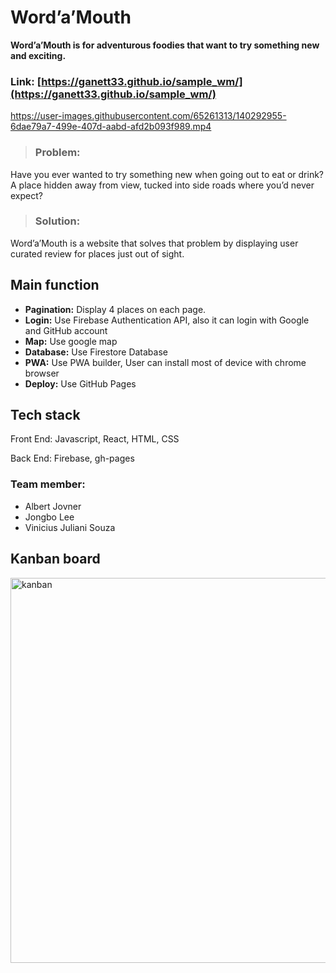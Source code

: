 # Word’a’Mouth
**Word’a’Mouth is for adventurous foodies that want to try something new and exciting.**

### Link: [https://ganett33.github.io/sample_wm/](https://ganett33.github.io/sample_wm/)

https://user-images.githubusercontent.com/65261313/140292955-6dae79a7-499e-407d-aabd-afd2b093f989.mp4

> ### Problem: 
  Have you ever wanted to try something new when going out to eat or drink? A place hidden away from view, tucked into side roads where you’d never expect?

> ### Solution: 
  Word’a’Mouth is a website that solves that problem by displaying user curated review for places just out of sight.

## Main function 
- **Pagination:** Display 4 places on each page.
- **Login:** Use Firebase Authentication API, also it can login with Google and GitHub account 
- **Map:** Use google map
- **Database:** Use Firestore Database
- **PWA:** Use PWA builder, User can install most of device with chrome browser
- **Deploy:** Use GitHub Pages 

## Tech stack
Front End: Javascript, React, HTML, CSS

Back End: Firebase, gh-pages

### Team member:
  - Albert Jovner
  - Jongbo Lee
  - Vinicius Juliani Souza

## Kanban board
<img width="616" alt="kanban" src="https://user-images.githubusercontent.com/65261313/140290949-522cbb05-3c7d-47fd-8e02-a3f1cb601d89.png">




